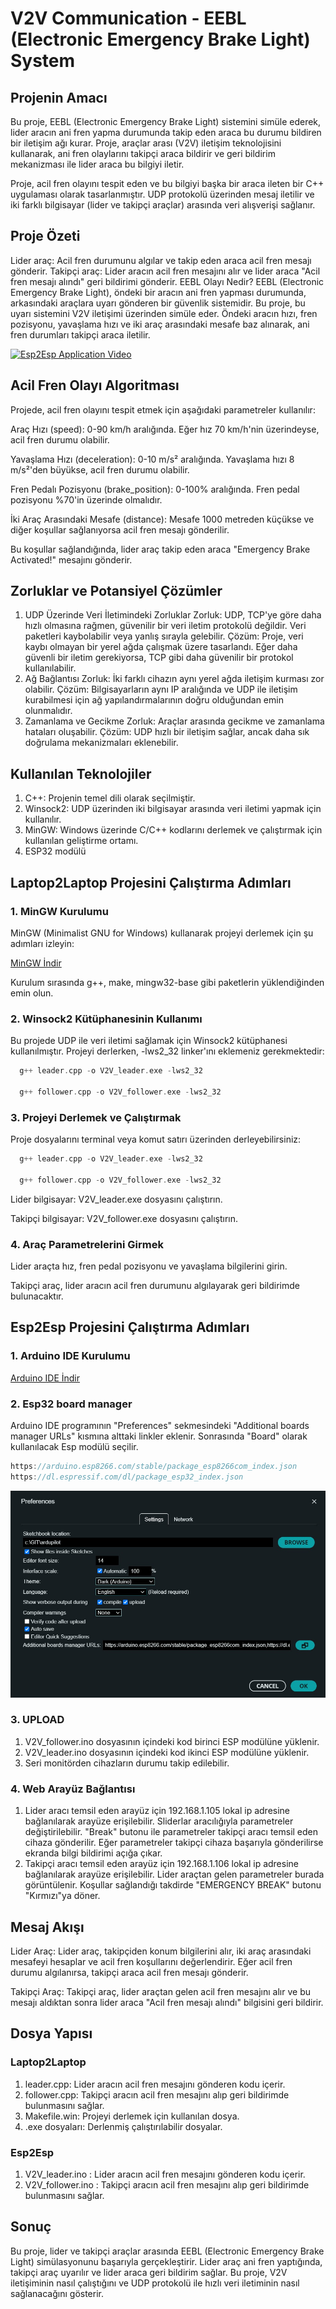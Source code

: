 # V2V Communication - EEBL (Electronic Emergency Brake Light) System
## Projenin Amacı
Bu proje, EEBL (Electronic Emergency Brake Light) sistemini simüle ederek, lider aracın ani fren yapma durumunda takip eden araca bu durumu bildiren bir iletişim ağı kurar. Proje, araçlar arası (V2V) iletişim teknolojisini kullanarak, ani fren olaylarını takipçi araca bildirir ve geri bildirim mekanizması ile lider araca bu bilgiyi iletir.

Proje, acil fren olayını tespit eden ve bu bilgiyi başka bir araca ileten bir C++ uygulaması olarak tasarlanmıştır. UDP protokolü üzerinden mesaj iletilir ve iki farklı bilgisayar (lider ve takipçi araçlar) arasında veri alışverişi sağlanır.

## Proje Özeti
Lider araç: Acil fren durumunu algılar ve takip eden araca acil fren mesajı gönderir.
Takipçi araç: Lider aracın acil fren mesajını alır ve lider araca "Acil fren mesajı alındı" geri bildirimi gönderir.
EEBL Olayı Nedir?
EEBL (Electronic Emergency Brake Light), öndeki bir aracın ani fren yapması durumunda, arkasındaki araçlara uyarı gönderen bir güvenlik sistemidir. Bu proje, bu uyarı sistemini V2V iletişimi üzerinden simüle eder. Öndeki aracın hızı, fren pozisyonu, yavaşlama hızı ve iki araç arasındaki mesafe baz alınarak, ani fren durumları takipçi araca iletilir.


[![Esp2Esp Application Video](https://img.youtube.com/vi/zpvHljFyYgk/0.jpg)](https://www.youtube.com/watch?v=zpvHljFyYgk)

## Acil Fren Olayı Algoritması
Projede, acil fren olayını tespit etmek için aşağıdaki parametreler kullanılır:

Araç Hızı (speed): 0-90 km/h aralığında. Eğer hız 70 km/h'nin üzerindeyse, acil fren durumu olabilir.

Yavaşlama Hızı (deceleration): 0-10 m/s² aralığında. Yavaşlama hızı 8 m/s²'den büyükse, acil fren durumu olabilir.

Fren Pedalı Pozisyonu (brake_position): 0-100% aralığında. Fren pedal pozisyonu %70'in üzerinde olmalıdır.

İki Araç Arasındaki Mesafe (distance): Mesafe 1000 metreden küçükse ve diğer koşullar sağlanıyorsa acil fren mesajı gönderilir.

Bu koşullar sağlandığında, lider araç takip eden araca "Emergency Brake Activated!" mesajını gönderir.

## Zorluklar ve Potansiyel Çözümler
1. UDP Üzerinde Veri İletimindeki Zorluklar
Zorluk: UDP, TCP'ye göre daha hızlı olmasına rağmen, güvenilir bir veri iletim protokolü değildir. Veri paketleri kaybolabilir veya yanlış sırayla gelebilir.
Çözüm: Proje, veri kaybı olmayan bir yerel ağda çalışmak üzere tasarlandı. Eğer daha güvenli bir iletim gerekiyorsa, TCP gibi daha güvenilir bir protokol kullanılabilir.
2. Ağ Bağlantısı
Zorluk: İki farklı cihazın aynı yerel ağda iletişim kurması zor olabilir.
Çözüm: Bilgisayarların aynı IP aralığında ve UDP ile iletişim kurabilmesi için ağ yapılandırmalarının doğru olduğundan emin olunmalıdır.
3. Zamanlama ve Gecikme
Zorluk: Araçlar arasında gecikme ve zamanlama hataları oluşabilir.
Çözüm: UDP hızlı bir iletişim sağlar, ancak daha sık doğrulama mekanizmaları eklenebilir.
## Kullanılan Teknolojiler
1. C++: Projenin temel dili olarak seçilmiştir.
2. Winsock2: UDP üzerinden iki bilgisayar arasında veri iletimi yapmak için kullanılır.
3. MinGW: Windows üzerinde C/C++ kodlarını derlemek ve çalıştırmak için kullanılan geliştirme ortamı.
4. ESP32 modülü
   
## Laptop2Laptop Projesini Çalıştırma Adımları
### 1. MinGW Kurulumu
MinGW (Minimalist GNU for Windows) kullanarak projeyi derlemek için şu adımları izleyin:

[MinGW İndir](https://sourceforge.net/projects/mingw/)

Kurulum sırasında g++, make, mingw32-base gibi paketlerin yüklendiğinden emin olun.

### 2. Winsock2 Kütüphanesinin Kullanımı
Bu projede UDP ile veri iletimi sağlamak için Winsock2 kütüphanesi kullanılmıştır. Projeyi derlerken, -lws2_32 linker'ını eklemeniz gerekmektedir:
```cpp
  g++ leader.cpp -o V2V_leader.exe -lws2_32
  
  g++ follower.cpp -o V2V_follower.exe -lws2_32
```
### 3. Projeyi Derlemek ve Çalıştırmak
Proje dosyalarını terminal veya komut satırı üzerinden derleyebilirsiniz:
```cpp
  g++ leader.cpp -o V2V_leader.exe -lws2_32
   
  g++ follower.cpp -o V2V_follower.exe -lws2_32
```
Lider bilgisayar: V2V_leader.exe dosyasını çalıştırın.

Takipçi bilgisayar: V2V_follower.exe dosyasını çalıştırın.

### 4. Araç Parametrelerini Girmek
Lider araçta hız, fren pedal pozisyonu ve yavaşlama bilgilerini girin.

Takipçi araç, lider aracın acil fren durumunu algılayarak geri bildirimde bulunacaktır.
   
## Esp2Esp Projesini Çalıştırma Adımları
### 1. Arduino IDE Kurulumu
[Arduino IDE İndir](https://www.arduino.cc/en/software)
### 2. Esp32 board manager
Arduino IDE programının "Preferences" sekmesindeki "Additional boards manager URLs" kısmına alttaki linkler eklenir. Sonrasında "Board" olarak kullanılacak Esp modülü seçilir.
```cpp
https://arduino.esp8266.com/stable/package_esp8266com_index.json
https://dl.espressif.com/dl/package_esp32_index.json
```
![Esp32 Board Manager](Esp2Esp/preferences.jpg)

### 3. UPLOAD
1. V2V_follower.ino dosyasının içindeki kod birinci ESP modülüne yüklenir.
2. V2V_leader.ino dosyasının içindeki kod ikinci ESP modülüne yüklenir.
3. Seri monitörden cihazların durumu takip edilebilir.

### 4. Web Arayüz Bağlantısı
1. Lider aracı temsil eden arayüz için 192.168.1.105 lokal ip adresine bağlanılarak arayüze erişilebilir. Sliderlar aracılığıyla parametreler değiştirilebilir. "Break" butonu ile parametreler takipçi aracı temsil eden cihaza gönderilir. Eğer parametreler takipçi cihaza başarıyla gönderilirse ekranda bilgi bildirimi açığa çıkar.
2. Takipçi aracı temsil eden arayüz için 192.168.1.106 lokal ip adresine bağlanılarak arayüze erişilebilir. Lider araçtan gelen parametreler burada görüntülenir. Koşullar sağlandığı takdirde "EMERGENCY BREAK" butonu "Kırmızı"ya döner. 

## Mesaj Akışı
Lider Araç:
Lider araç, takipçiden konum bilgilerini alır, iki araç arasındaki mesafeyi hesaplar ve acil fren koşullarını değerlendirir.
Eğer acil fren durumu algılanırsa, takipçi araca acil fren mesajı gönderir.

Takipçi Araç:
Takipçi araç, lider araçtan gelen acil fren mesajını alır ve bu mesajı aldıktan sonra lider araca "Acil fren mesajı alındı" bilgisini geri bildirir.

## Dosya Yapısı
### Laptop2Laptop 
1. leader.cpp: Lider aracın acil fren mesajını gönderen kodu içerir.
2. follower.cpp: Takipçi aracın acil fren mesajını alıp geri bildirimde bulunmasını sağlar.
3. Makefile.win: Projeyi derlemek için kullanılan dosya.
4. .exe dosyaları: Derlenmiş çalıştırılabilir dosyalar.
### Esp2Esp
1. V2V_leader.ino : Lider aracın acil fren mesajını gönderen kodu içerir.
2. V2V_follower.ino : Takipçi aracın acil fren mesajını alıp geri bildirimde bulunmasını sağlar.

## Sonuç
Bu proje, lider ve takipçi araçlar arasında EEBL (Electronic Emergency Brake Light) simülasyonunu başarıyla gerçekleştirir. Lider araç ani fren yaptığında, takipçi araç uyarılır ve lider araca geri bildirim sağlar. Bu proje, V2V iletişiminin nasıl çalıştığını ve UDP protokolü ile hızlı veri iletiminin nasıl sağlanacağını gösterir.
